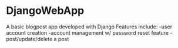 ﻿# DjangoWebApp
A basic blogpost app developed with Django
Features include:
  -user account creation
  -account management w/ password reset feature 
  -post/update/delete a post
  
